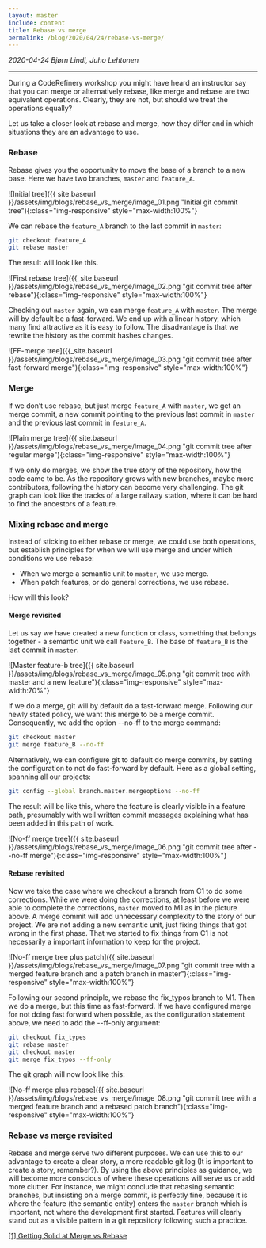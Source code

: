 ```yaml
---
layout: master
include: content
title: Rebase vs merge
permalink: /blog/2020/04/24/rebase-vs-merge/
---
```


*2020-04-24 Bjørn Lindi, Juho Lehtonen*

---
During a CodeRefinery workshop you might have heard an instructor say
that you can merge or alternatively rebase, like merge and rebase are
two equivalent operations. Clearly, they are not, but should we treat
the operations equally?

Let us take a closer look at rebase and merge, how they differ  and in
which situations they are an advantage to use.

### Rebase

Rebase gives you the opportunity to move the base of a branch to a new
base. Here we have two branches, `master` and `feature_A`.

![Initial tree]({{ site.baseurl }}/assets/img/blogs/rebase_vs_merge/image_01.png "Initial git commit tree"){:class="img-responsive" style="max-width:100%"}

We can rebase the `feature_A` branch to the last commit in `master`:

```bash
git checkout feature_A
git rebase master
```

The result will look like this.

![First rebase tree]({{_site.baseurl }}/assets/img/blogs/rebase_vs_merge/image_02.png "git commit tree
after rebase"){:class="img-responsive" style="max-width:100%"}

Checking out `master` again, we can merge `feature_A` with `master`. The merge will by default be a fast-forward. We end up with a linear history, which many find attractive as it is easy to follow. The disadvantage is that we rewrite the history as the commit hashes changes.

![FF-merge tree]({{_site.baseurl }}/assets/img/blogs/rebase_vs_merge/image_03.png "git commit tree after fast-forward merge"){:class="img-responsive" style="max-width:100%"}

### Merge

If we don’t use rebase, but just merge `feature_A` with `master`, we get an merge commit, a new commit pointing  to the previous last commit in `master` and the previous last commit in `feature_A`.

![Plain merge tree]({{ site.baseurl }}/assets/img/blogs/rebase_vs_merge/image_04.png "git commit tree after regular merge"){:class="img-responsive" style="max-width:100%"}

If we only do merges, we show the true story of the repository, how the code came to be. As the repository grows with new branches, maybe more contributors, following the history can become very challenging. The git graph can look like the tracks of a large railway station, where it can be hard to find the ancestors of a feature.


### Mixing rebase and merge

Instead of sticking to either rebase or merge, we could use both operations, but establish principles for when we will use merge and under which conditions we use rebase:
- When we merge a semantic unit to `master`, we use merge.
- When patch features, or do general corrections, we use rebase.

How will this look?


#### Merge revisited

Let us say we have created a new function or class, something that belongs together - a semantic unit we call `feature_B`. The base of `feature_B` is the last commit in `master`.

![Master feature-b tree]({{ site.baseurl }}/assets/img/blogs/rebase_vs_merge/image_05.png "git commit tree with master and a new feature"){:class="img-responsive" style="max-width:70%"}

If we do a merge, git will by default do a fast-forward merge. Following our newly stated policy, we want this merge to be a merge commit. Consequently, we add the option --no-ff to the merge command:
```sh
git checkout master
git merge feature_B --no-ff
```

Alternatively, we can configure git to default do merge commits, by setting the configuration to not do fast-forward by default. Here as a global setting, spanning all our projects:
```sh
git config --global branch.master.mergeoptions --no-ff
```

The result will be like this, where the feature is clearly visible in a feature path, presumably with well written commit messages explaining what has been added in this path of work.

![No-ff merge tree]({{ site.baseurl }}/assets/img/blogs/rebase_vs_merge/image_06.png "git commit tree after --no-ff merge"){:class="img-responsive" style="max-width:100%"}

#### Rebase revisited

Now we  take the case where we checkout a branch from C1 to do some corrections. While we were doing the corrections, at least before we were able to complete the corrections, `master` moved to M1 as in the picture above. A merge commit will add unnecessary complexity to the story of our project. We are not adding a new semantic unit, just fixing things that got wrong in the first phase. That we started to fix things from C1 is not necessarily a important information to keep for the project.

![No-ff merge tree plus patch]({{ site.baseurl }}/assets/img/blogs/rebase_vs_merge/image_07.png "git commit tree with a merged feature branch and a patch branch in master"){:class="img-responsive" style="max-width:100%"}

Following our second principle, we rebase the fix_typos branch to M1. Then we do a merge, but this time as fast-forward. If we have configured merge for not doing fast forward when possible, as the configuration statement above, we need to add the --ff-only argument:
```sh
git checkout fix_types
git rebase master
git checkout master
git merge fix_typos --ff-only
```
The git graph will now look like this:

![No-ff merge plus rebase]({{ site.baseurl }}/assets/img/blogs/rebase_vs_merge/image_08.png "git commit tree with a merged feature branch and a rebased patch branch"){:class="img-responsive" style="max-width:100%"}

### Rebase vs merge revisited
Rebase and merge serve two different purposes. We can use this to our advantage to create a clear story, a more readable git log (It is important to create a story, remember?). By using the above principles as guidance, we will become more conscious of where these operations will serve us or add more clutter. For instance, we might conclude that rebasing semantic branches, but insisting on a merge commit, is perfectly fine, because it is where the feature (the semantic entity) enters the `master` branch which is important, not where the development first started. Features will clearly stand out as a visible pattern in a git repository following such a practice.

[[1] Getting Solid at Merge vs Rebase](https://medium.com/@porteneuve/getting-solid-at-git-rebase-vs-merge-4fa1a48c53aa)
